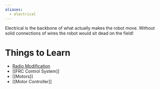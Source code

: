 ```yaml
---
aliases:
  - electrical
---
```



Electrical is the backbone of what actually makes the robot move. Without solid connections of wires the robot would sit dead on the field!

# Things to Learn

- [Radio Modification](https://docs.wpilib.org/en/stable/docs/networking/networking-introduction/om5p-ac-radio-modification.html)
- [[FRC Control System]]
- [[Motors]]
- [[Motor Controller]]

